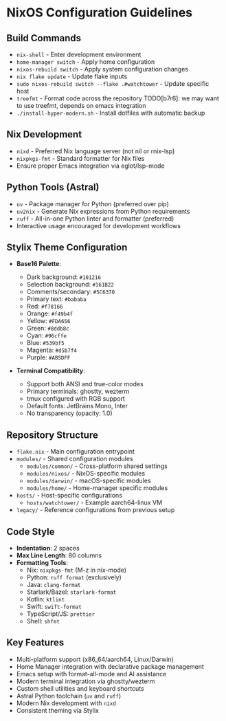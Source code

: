 # NixOS Configuration Guidelines

## Build Commands
- `nix-shell` - Enter development environment
- `home-manager switch` - Apply home configuration
- `nixos-rebuild switch` - Apply system configuration changes 
- `nix flake update` - Update flake inputs
- `sudo nixos-rebuild switch --flake .#watchtower` - Update specific host
- `treefmt` - Format code across the repository
  TODO[b7r6]: we may want to use treefmt, depends on emacs integration
- `./install-hyper-modern.sh` - Install dotfiles with automatic backup

## Nix Development
- `nixd` - Preferred Nix language server (not nil or rnix-lsp)
- `nixpkgs-fmt` - Standard formatter for Nix files
- Ensure proper Emacs integration via eglot/lsp-mode

## Python Tools (Astral)
- `uv` - Package manager for Python (preferred over pip)
- `uv2nix` - Generate Nix expressions from Python requirements
- `ruff` - All-in-one Python linter and formatter (preferred)
- Interactive usage encouraged for development workflows

## Stylix Theme Configuration
- **Base16 Palette**:
  - Dark background: `#101216`
  - Selection background: `#161B22` 
  - Comments/secondary: `#5C6370`
  - Primary text: `#bababa`
  - Red: `#f78166`
  - Orange: `#f49b4f`
  - Yellow: `#FDA656`
  - Green: `#8ddb8c`
  - Cyan: `#96cffe`
  - Blue: `#539bf5`
  - Magenta: `#d5b7f4`
  - Purple: `#AB5DFF`

- **Terminal Compatibility**:
  - Support both ANSI and true-color modes
  - Primary terminals: ghostty, wezterm
  - tmux configured with RGB support
  - Default fonts: JetBrains Mono, Inter
  - No transparency (opacity: 1.0)

## Repository Structure
- `flake.nix` - Main configuration entrypoint
- `modules/` - Shared configuration modules
  - `modules/common/` - Cross-platform shared settings
  - `modules/nixos/` - NixOS-specific modules
  - `modules/darwin/` - macOS-specific modules
  - `modules/home/` - Home-manager specific modules
- `hosts/` - Host-specific configurations
  - `hosts/watchtower/` - Example aarch64-linux VM
- `legacy/` - Reference configurations from previous setup

## Code Style
- **Indentation**: 2 spaces
- **Max Line Length**: 80 columns
- **Formatting Tools**:
  - Nix: `nixpkgs-fmt` (M-z in nix-mode)
  - Python: `ruff format` (exclusively)
  - Java: `clang-format`
  - Starlark/Bazel: `starlark-format`
  - Kotlin: `ktlint`
  - Swift: `swift-format`
  - TypeScript/JS: `prettier`
  - Shell: `shfmt`

## Key Features
- Multi-platform support (x86_64/aarch64, Linux/Darwin)
- Home Manager integration with declarative package management
- Emacs setup with format-all-mode and AI assistance
- Modern terminal integration via ghostty/wezterm
- Custom shell utilities and keyboard shortcuts
- Astral Python toolchain (`uv` and `ruff`)
- Modern Nix development with `nixd`
- Consistent theming via Stylix